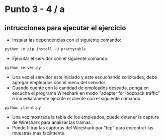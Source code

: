 # Punto 3 - 4 / a

## intrucciones para ejecutar el ejercicio
- Instalar las dependencias con el siguiente comando:
```
python -m pip install -U prettytable
```
- Ejecutar el servidor con el siguiente comando:
```
python server.py
```
- Una vez el servidor este iniciado y este escuchando solicitudes, debe agregar empleados con el menu del servidor
- Cuando cuente con la cantidad de empleados deseada, ponga en escucha el programa Wireshark en modo "adapter for loopback traffic" e inmediatamente ejecute el cliente con el siguiente comando:
```
python client.py
```
- Una vez mostrada la tabla de los empleados, puede detener la captura de Wireshark para analizar las tramas.
- Puede filtrar las capturas del Wireshark por "tcp" para encontrar las muestras más facilmente.
